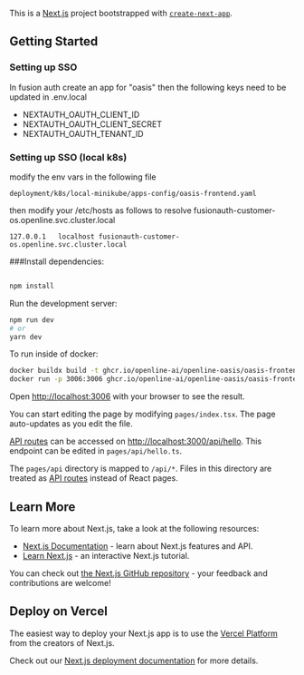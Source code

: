 This is a [Next.js](https://nextjs.org/) project bootstrapped
with [`create-next-app`](https://github.com/vercel/next.js/tree/canary/packages/create-next-app).

## Getting Started

### Setting up SSO
In fusion auth create an app for "oasis" then the following keys need to be updated in .env.local

* NEXTAUTH_OAUTH_CLIENT_ID
* NEXTAUTH_OAUTH_CLIENT_SECRET
* NEXTAUTH_OAUTH_TENANT_ID
### Setting up SSO (local k8s)

modify the env vars in the following file
```
deployment/k8s/local-minikube/apps-config/oasis-frontend.yaml
```

then modify your /etc/hosts as follows to resolve fusionauth-customer-os.openline.svc.cluster.local
```
127.0.0.1	localhost fusionauth-customer-os.openline.svc.cluster.local
```


###Install dependencies:

```bash

npm install

```

Run the development server:

```bash
npm run dev
# or
yarn dev
```

To run inside of docker:

```bash
docker buildx build -t ghcr.io/openline-ai/openline-oasis/oasis-frontend-dev --platform linux/amd64 --build-arg NODE_ENV=dev .
docker run -p 3006:3006 ghcr.io/openline-ai/openline-oasis/oasis-frontend-dev
```

Open [http://localhost:3006](http://localhost:3006) with your browser to see the result.

You can start editing the page by modifying `pages/index.tsx`. The page auto-updates as you edit the file.

[API routes](https://nextjs.org/docs/api-routes/introduction) can be accessed
on [http://localhost:3000/api/hello](http://localhost:3000/api/hello). This endpoint can be edited
in `pages/api/hello.ts`.

The `pages/api` directory is mapped to `/api/*`. Files in this directory are treated
as [API routes](https://nextjs.org/docs/api-routes/introduction) instead of React pages.

## Learn More

To learn more about Next.js, take a look at the following resources:

- [Next.js Documentation](https://nextjs.org/docs) - learn about Next.js features and API.
- [Learn Next.js](https://nextjs.org/learn) - an interactive Next.js tutorial.

You can check out [the Next.js GitHub repository](https://github.com/vercel/next.js/) - your feedback and contributions
are welcome!

## Deploy on Vercel

The easiest way to deploy your Next.js app is to use
the [Vercel Platform](https://vercel.com/new?utm_medium=default-template&filter=next.js&utm_source=create-next-app&utm_campaign=create-next-app-readme)
from the creators of Next.js.

Check out our [Next.js deployment documentation](https://nextjs.org/docs/deployment) for more details.
